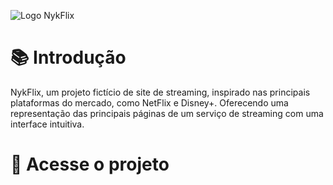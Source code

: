 ![Logo NykFlix](https://i.imgur.com/Pe1urR6.png)

# 📚 Introdução
NykFlix, um projeto fictício de site de streaming, inspirado nas principais plataformas do mercado, como NetFlix e Disney+. Oferecendo uma representação das principais páginas de um serviço de streaming com uma interface intuitiva. 

# 📂 Acesse o projeto
